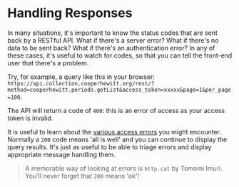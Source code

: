 # Handling Responses

In many situations, it's important to know the status codes that are sent back by a RESTful API. What if there's a server error? What if there's no data to be sent back? What if there's an authentication error? In any of these cases, it's useful to watch for codes, so that you can tell the front-end user that there's a problem.

Try, for example, a query like this in your browser: `https://api.collection.cooperhewitt.org/rest/?method=cooperhewitt.periods.getList&access_token=xxxxx&page=1&per_page=100`.

The API will return a code of `400`: this is an error of access as your access token is invalid.

It is useful to learn about the [various access errors](https://api.collection.cooperhewitt.org/rest/?method=cooperhewitt.periods.getList&access_token=xxxxx&page=1&per_page=100) you might encounter. Normally a `200` code means 'all is well' and you can continue to display the query results. It's just as useful to be able to triage errors and display appropriate message handling them.

> A memorable way of looking at errors is `http.cat` by Tomomi Imuri. You'll never forget that `200` means 'ok'!
